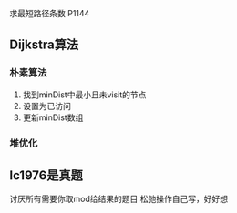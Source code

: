 求最短路径条数
P1144
## Dijkstra算法

### 朴素算法
1. 找到minDist中最小且未visit的节点
2. 设置为已访问
3. 更新minDist数组

### 堆优化

## lc1976是真题
讨厌所有需要你取mod给结果的题目
松弛操作自己写，好好想